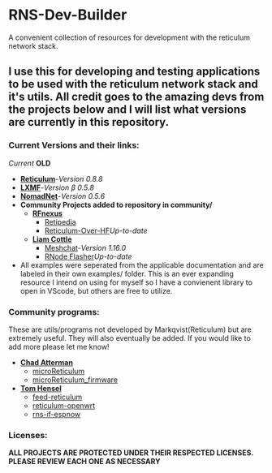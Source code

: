 # RNS-Dev-Builder
A convenient collection of resources for development with the reticulum network stack.
## I use this for developing and testing applications to be used with the reticulum network stack and it's utils. All credit goes to the amazing devs from the projects below and I will list what versions are currently in this repository. 
### Current Versions and their links:
*Current*
**OLD**
- [**Reticulum**](<https://github.com/markqvist/Reticulum>)-*Version 0.8.8* 
- [**LXMF**](<https://github.com/markqvist/LXMF>)-*Version β 0.5.8*
- [**NomadNet**](<https://github.com/markqvist/NomadNet>)-*Version 0.5.6*
- **Community Projects added to repository in community/**
    - [**RFnexus**](<https://github.com/RFnexus>)
        - [Retipedia](<https://github.com/RFnexus/Retipedia>)
        - [Reticulum-Over-HF](<https://github.com/RFnexus/reticulum-over-hf>)*Up-to-date*
    - [**Liam Cottle**](<https://github.com/liamcottle>)
        - [Meshchat](<https://github.com/liamcottle/reticulum-meshchat>)-*Version 1.16.0*
        - [RNode Flasher](<https://liamcottle.github.io/rnode-flasher/>)*Up-to-date*
- All examples were seperated from the applicable documentation and are labeled in their own examples/ folder. This is an ever expanding resource I intend on using for myself so I have a convienent library to open in VScode, but others are free to utilize.
### Community programs:
These are utils/programs not developed by Markqvist(Reticulum) but are extremely useful. They will also eventually be added. If you would like to add more please let me know!
- [**Chad Atterman**](<https://github.com/attermann>)
    - [microReticulum](<https://github.com/attermann/microReticulum>)
    - [microReticulum_firmware](<https://github.com/attermann/microReticulum_Firmware>)
- [**Tom Hensel**](<https://github.com/gretel>)
    - [feed-reticulum](<https://github.com/gretel/feed-reticulum>)
    - [reticulum-openwrt](<https://github.com/gretel/reticulum-openwrt>)
    - [rns-if-espnow](<https://github.com/gretel/rns-if-espnow>)
### Licenses:
**ALL PROJECTS ARE PROTECTED UNDER THEIR RESPECTED LICENSES. PLEASE REVIEW EACH ONE AS NECESSARY**